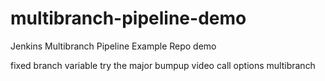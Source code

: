 # multibranch-pipeline-demo
Jenkins Multibranch Pipeline Example Repo demo 


fixed branch variable
try the major bumpup
video call options
multibranch
